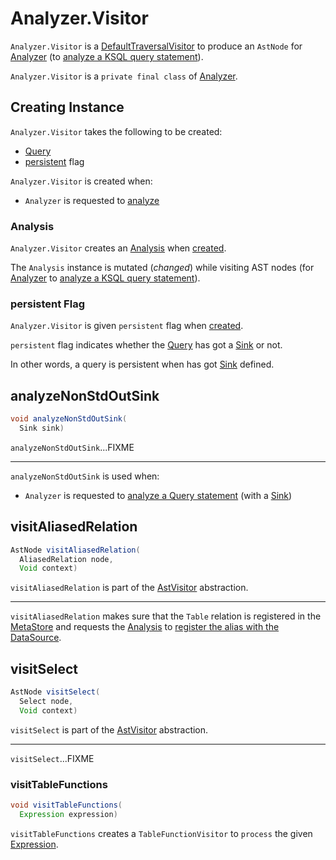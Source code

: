 # Analyzer.Visitor

`Analyzer.Visitor` is a [DefaultTraversalVisitor](../parser/DefaultTraversalVisitor.md) to produce an `AstNode` for [Analyzer](Analyzer.md) (to [analyze a KSQL query statement](Analyzer.md#analyze)).

`Analyzer.Visitor` is a `private final class` of [Analyzer](Analyzer.md).

## Creating Instance

`Analyzer.Visitor` takes the following to be created:

* <span id="query"> [Query](../parser/Query.md)
* [persistent](#persistent) flag

`Analyzer.Visitor` is created when:

* `Analyzer` is requested to [analyze](Analyzer.md#analyze)

### <span id="analysis"> Analysis

`Analyzer.Visitor` creates an [Analysis](Analysis.md) when [created](#creating-instance).

The `Analysis` instance is mutated (_changed_) while visiting AST nodes (for [Analyzer](Analyzer.md) to [analyze a KSQL query statement](Analyzer.md#analyze)).

### <span id="persistent"> persistent Flag

`Analyzer.Visitor` is given `persistent` flag when [created](#creating-instance).

`persistent` flag indicates whether the [Query](#query) has got a [Sink](../parser/Sink.md) or not.

In other words, a query is persistent when has got [Sink](../parser/Sink.md) defined.

## <span id="analyzeNonStdOutSink"> analyzeNonStdOutSink

```java
void analyzeNonStdOutSink(
  Sink sink)
```

`analyzeNonStdOutSink`...FIXME

---

`analyzeNonStdOutSink` is used when:

* `Analyzer` is requested to [analyze a Query statement](Analyzer.md#analyze) (with a [Sink](../parser/Sink.md))

## <span id="visitAliasedRelation"> visitAliasedRelation

```java
AstNode visitAliasedRelation(
  AliasedRelation node,
  Void context)
```

`visitAliasedRelation` is part of the [AstVisitor](../parser/AstVisitor.md#visitAliasedRelation) abstraction.

---

`visitAliasedRelation` makes sure that the `Table` relation is registered in the [MetaStore](Analyzer.md#metaStore) and requests the [Analysis](#analysis) to [register the alias with the DataSource](Analysis.md#addDataSource).

## <span id="visitSelect"> visitSelect

```java
AstNode visitSelect(
  Select node,
  Void context)
```

`visitSelect` is part of the [AstVisitor](../parser/AstVisitor.md#visitSelect) abstraction.

---

`visitSelect`...FIXME

### <span id="visitTableFunctions"> visitTableFunctions

```java
void visitTableFunctions(
  Expression expression)
```

`visitTableFunctions` creates a `TableFunctionVisitor` to `process` the given [Expression](../parser/Expression.md).
